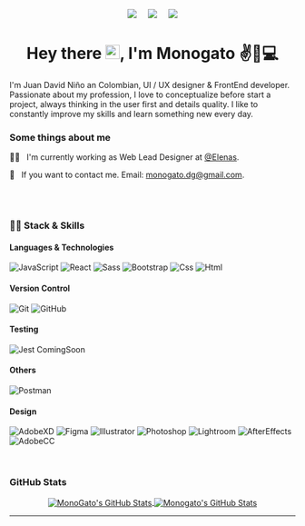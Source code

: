<p align='center'>
  <a href="https://www.behance.net/monogatodesign" target="_blank"><img src="https://img.shields.io/badge/-Behance-blue?style=for-the-badge&logo=behance&logoColor=white" /></a>&nbsp;&nbsp;&nbsp;&nbsp;
   <a href="https://www.linkedin.com/in/monogatodesign/" target="_blank"><img src="https://img.shields.io/badge/linkedin-%230077B5.svg?&style=for-the-badge&logo=linkedin&logoColor=white" /></a>&nbsp;&nbsp;&nbsp;&nbsp;
  <a href="https://www.instagram.com/monogato.type/" target="_blank"><img src="https://img.shields.io/badge/Instagram-E4405F?style=for-the-badge&logo=instagram&logoColor=white" /></a>
 
</p>

<h1 align="center">Hey there
<img src="https://raw.githubusercontent.com/jcmexdev/jcmexdev/main/assets/hi.gif" width="25">, I'm Monogato ✌🎨💻</h1>
<p>
I'm Juan David Niño an Colombian, UI / UX designer & FrontEnd developer.
Passionate about my profession, I love to conceptualize before start a project, always thinking in the user first and details quality.
I like to constantly improve my skills and learn something new every day.
</p>

<h3>Some things about me</h3>
<p>
👨‍💻  &nbsp;&nbsp;I'm currently working as Web Lead Designer at <a href="https://elenas.co/" target="_blank">@Elenas</a>.

💬 &nbsp;&nbsp;If you want to contact me. Email: <a href="mailto:monogat.dg@gmail.com">monogato.dg@gmail.com</a>.
</p>

<br>

<br>

<h3>👨‍💻 Stack & Skills</h3>
<h4>Languages & Technologies</h4>

![JavaScript](https://img.shields.io/badge/JavaScript-F7DF1E?style=for-the-badge&logo=javascript&logoColor=black)
![React](https://img.shields.io/badge/React-20232A?style=for-the-badge&logo=react&logoColor=61DAFB)
![Sass](https://img.shields.io/badge/Sass-CC6699?style=for-the-badge&logo=sass&logoColor=white)
![Bootstrap](https://img.shields.io/badge/Bootstrap-563D7C?style=for-the-badge&logo=bootstrap&logoColor=white)
![Css](https://img.shields.io/badge/CSS3-1572B6?style=for-the-badge&logo=css3&logoColor=white)
![Html](https://img.shields.io/badge/HTML5-E34F26?style=for-the-badge&logo=html5&logoColor=white)

<h4>Version Control</h4>

![Git](https://img.shields.io/badge/git-%23F05033.svg?style=for-the-badge&logo=git&logoColor=white)
![GitHub](https://img.shields.io/badge/github-%23121011.svg?style=for-the-badge&logo=github&logoColor=white)

<h4>Testing</h4>

![Jest](https://img.shields.io/badge/-jest-%238D6748?style=for-the-badge&logo=jest&logoColor=white) ComingSoon

<h4>Others</h4>

![Postman](https://img.shields.io/badge/Postman-FF6C37?style=for-the-badge&logo=postman&logoColor=red)

<h4>Design</h4>

![AdobeXD](https://img.shields.io/badge/Adobe%20XD-470137?style=for-the-badge&logo=Adobe%20XD&logoColor=#FF61F6)
![Figma](https://img.shields.io/badge/Figma-F24E1E?style=for-the-badge&logo=figma&logoColor=white)
![Illustrator](https://img.shields.io/badge/Adobe%20Illustrator-FF9A00?style=for-the-badge&logo=adobe%20illustrator&logoColor=white)
![Photoshop](https://img.shields.io/badge/Adobe%20Photoshop-31A8FF?style=for-the-badge&logo=Adobe%20Photoshop&logoColor=black)
![Lightroom](https://img.shields.io/badge/Adobe%20Lightroom-31A8FF?style=for-the-badge&logo=Adobe%20Lightroom&logoColor=white)
![AfterEffects](https://img.shields.io/badge/Adobe%20after%20affects-CF96FD?style=for-the-badge&logo=Adobe%20after%20effects&logoColor=393665)
![AdobeCC]([https://img.shields.io/badge/Adobe%20after%20affects-CF96FD?style=for-the-badge&logo=Adobe%20after%20effects&logoColor=393665](https://img.shields.io/badge/Adobe%20Creative%20Cloud-DA1F26?style=for-the-badge&logo=Adobe%20Creative%20Cloud&logoColor=white))

<br>

<h3>GitHub Stats</h3>
<div align="center">
<a href="https://github.com/edanfesi">
  <img align="center" src="https://github-readme-stats.vercel.app/api/top-langs/?username=Mono-Gato&theme=dracula&count_private=true&hide=css,blade" alt="MonoGato's GitHub Stats" />
</a>

<a href="https://github.com/RubDevs">
  <img align="center" src="https://github-readme-stats.vercel.app/api?username=Mono-Gato&count_private=true&show_icons=true&line_height=27&theme=dracula" alt="Monogato's GitHub Stats"/>
</a>
</div>

---------------------------------------------------------------------------------------------------------------------
